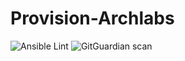 # Provision-Archlabs

![Ansible Lint](https://github.com/stiliajohny/Provision-Archlabs/workflows/Ansible%20Lint/badge.svg) ![GitGuardian scan](https://github.com/stiliajohny/Provision-Archlabs/workflows/GitGuardian%20scan/badge.svg)
